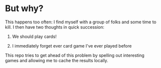 # But why?

This happens too often: I find myself with a group of folks and some
time to kill. I then have two thoughts in quick succession:

1. We should play cards!

2. I immediately forget ever card game I've ever played before

This repo tries to get ahead of this problem by spelling out
interesting games and allowing me to cache the results locally.
